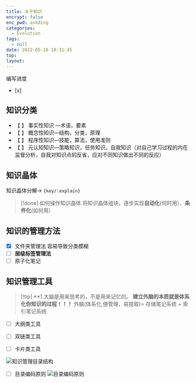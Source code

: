 ```yaml
---
title: 关于知识
encrypt: false
enc_pwd: askding
categories:
  - Evolution
tags:
  - null
date: 2022-05-28 18:31:45
top:
layout:
---
```

编写进度
- [x] 



## 知识分类
- 【 】 事实性知识 —术语，要素  
- 【 】 概念性知识—结构，分类，原理  
- 【 】 程序性知识—技能，算法，使用准则  
- 【 】 元认知知识—策略知识，任务知识，自我知识（对自己学习过程的内在监督分析，自我对知识点的反省，应对不同知识做出不同的反应）

## 知识晶体

知识晶体分解->  `{key/:explain}`


> [!done] 如何操作知识晶体
> 将知识晶体组块，逐步实现**自动化**(何时用）、**条件化**(如何用）

## 知识的管理方法
- [x] 文件夹管理法 
容易导致分类模糊
- [ ] **层级标签管理法**
- [ ] 原子化笔记

## 知识管理工具

> [!tip] **1.大脑是用来思考的，不是用来记忆的。
> **建立外脑的本质就是体系化你知识的过程！！！**
> 外脑(体系化,便管理，易提取)= 存储笔记系统 + 索引笔记系统
> 

- [ ] 大纲类工具
- [ ] 双链类工具
- [ ] 卡片类工具


![知识管理目录结构](https://pic1.zhimg.com/80/v2-239f74cc80a691b998ea249a278b24c8_1440w.jpg)


- [ ] 目录编码原则
![目录编码原则](https://pic4.zhimg.com/80/v2-9bcc6a2ebfa8de026d9da30da6f71f3b_1440w.jpg)